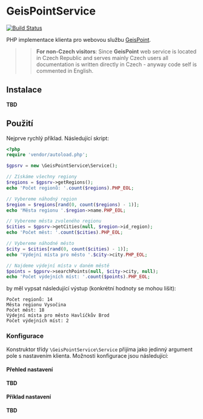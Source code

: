 # GeisPointService

[![Build Status](https://travis-ci.org/ondrejd/GeisPointService.svg)](https://travis-ci.org/ondrejd/GeisPointService)

PHP implementace klienta pro webovou službu [GeisPoint](http://www.geispoint.cz/).

>> __For non-Czech visitors__: Since __GeisPoint__ web service is located in Czech Republic and serves mainly Czech users all documentation is written directly in Czech - anyway code self is commented in English.


## Instalace

__TBD__

## Použití

Nejprve rychlý příklad. Následující skript:

```php
<?php
require 'vendor/autoload.php';

$gpsrv = new \GeisPointService\Service();

// Získáme všechny regiony
$regions = $gpsrv->getRegions();
echo 'Počet regionů: '.count($regions).PHP_EOL;

// Vybereme náhodný region
$region = $regions[rand(0, count($regions) - 1)];
echo 'Města regionu '.$region->name.PHP_EOL;

// Vybereme města zvoleného regionu
$cities = $gpsrv->getCities(null, $region->id_region);
echo 'Počet měst: '.count($cities).PHP_EOL;

// Vybereme náhodné město
$city = $cities[rand(0, count($cities) - 1)];
echo 'Výdejní místa pro město '.$city->city.PHP_EOL;

// Najdeme výdejní místa v daném městě
$points = $gpsrv->searchPoints(null, $city->city, null);
echo 'Počet výdejních míst: '.count($points).PHP_EOL;
```

by měl vypsat následující výstup (konkrétní hodnoty se mohou lišit):

```
Počet regionů: 14
Města regionu Vysočina
Počet měst: 18
Výdejní místa pro město Havlíčkův Brod
Počet výdejních míst: 2
```

### Konfigurace

Konstruktor třídy `\GeisPointService\Service` přijíma jako jedinný argument pole s nastavením klienta. Možnosti konfigurace jsou následující:

#### Přehled nastavení

__TBD__

#### Příklad nastavení

__TBD__